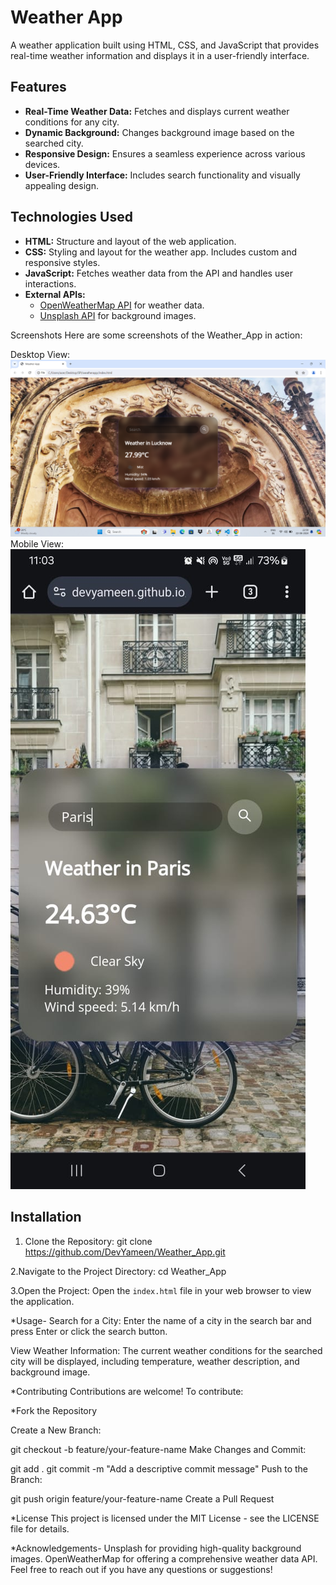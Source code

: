 # Weather App

A weather application built using HTML, CSS, and JavaScript that provides real-time weather information and displays it in a user-friendly interface.

## Features

- **Real-Time Weather Data:** Fetches and displays current weather conditions for any city.
- **Dynamic Background:** Changes background image based on the searched city.
- **Responsive Design:** Ensures a seamless experience across various devices.
- **User-Friendly Interface:** Includes search functionality and visually appealing design.

## Technologies Used

- **HTML:** Structure and layout of the web application.
- **CSS:** Styling and layout for the weather app. Includes custom and responsive styles.
- **JavaScript:** Fetches weather data from the API and handles user interactions.
- **External APIs:**
  - [OpenWeatherMap API](https://openweathermap.org/api) for weather data.
  - [Unsplash API](https://unsplash.com/developers) for background images.

Screenshots
Here are some screenshots of the Weather_App in action:

Desktop View:
![Desktop View](assets/desktop.png)
Mobile View:
![Mobile View](assets/mobile.jpg)


## Installation

1. Clone the Repository:
   git clone https://github.com/DevYameen/Weather_App.git

2.Navigate to the Project Directory:
   cd Weather_App

3.Open the Project:
Open the `index.html` file in your web browser to view the application.

*Usage-
Search for a City:
Enter the name of a city in the search bar and press Enter or click the search button.

View Weather Information:
The current weather conditions for the searched city will be displayed, including temperature, weather description, and background image.

*Contributing
Contributions are welcome! To contribute:

*Fork the Repository

Create a New Branch:

git checkout -b feature/your-feature-name
Make Changes and Commit:

git add .
git commit -m "Add a descriptive commit message"
Push to the Branch:

git push origin feature/your-feature-name
Create a Pull Request

*License
This project is licensed under the MIT License - see the LICENSE file for details.

*Acknowledgements-
Unsplash for providing high-quality background images.
OpenWeatherMap for offering a comprehensive weather data API.
Feel free to reach out if you have any questions or suggestions!
